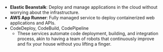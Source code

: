 - **Elastic Beanstalk**: Deploy and manage applications in the cloud without worrying about the infrastructure.
- **AWS App Runner**: Fully managed service to deploy containerized web applications and APIs.
- CodeDeploy, CodeBuild, CodePipeline
	- These services automate code deployment, building, and integration process, akin to having a team of robots that continuously improve and fix your house without you lifting a finger.
	